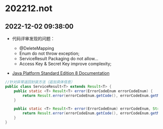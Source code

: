 # 202212.not

## 2022-12-02 09:38:00

- 代码评审发现的问题：
    - @DeleteMapping
    - Enum do not throw exception;
    - ServiceResult Packaging do not allow...
    - Access Key & Secret Key improve complexity;

- [Java Platform Standard Edition 8 Documentation](https://docs.oracle.com/javase/8/docs/index.html)

```Java
//针对异常返回封装方法（追加具体信息）
public class ServiceResult<T> extends Result<T> {
    public static <T> Result<T> error(ErrorCodeEnum errorCodeEnum) {
        return Result.error(errorCodeEnum.getCode(), errorCodeEnum.getMsg());
    }

    public static <T> Result<T> error(ErrorCodeEnum) errorCodeEnum, String appendMsg) {
        return Result.error(errorCodeEnum.getCode(), errorCodeEnum.getMsg() + appendMsg);
    }
}
```